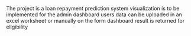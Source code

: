 The project is a loan repayment prediction system
visualization is to be implemented for the admin dashboard
users data can be uploaded in an excel worksheet or manually on the form dashboard
result is returned for eligibility
